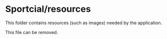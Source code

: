 # Sportcial/resources

This folder contains resources (such as images) needed by the application. 

This file can be removed.

